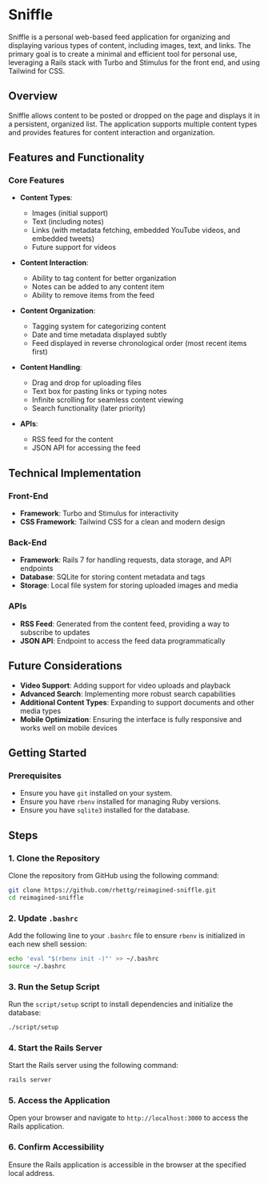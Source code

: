 # Sniffle

Sniffle is a personal web-based feed application for organizing and displaying various types of content, including images, text, and links. The primary goal is to create a minimal and efficient tool for personal use, leveraging a Rails stack with Turbo and Stimulus for the front end, and using Tailwind for CSS.

## Overview

Sniffle allows content to be posted or dropped on the page and displays it in a persistent, organized list. The application supports multiple content types and provides features for content interaction and organization.

## Features and Functionality

### Core Features
- **Content Types**:
  - Images (initial support)
  - Text (including notes)
  - Links (with metadata fetching, embedded YouTube videos, and embedded tweets)
  - Future support for videos

- **Content Interaction**:
  - Ability to tag content for better organization
  - Notes can be added to any content item
  - Ability to remove items from the feed

- **Content Organization**:
  - Tagging system for categorizing content
  - Date and time metadata displayed subtly
  - Feed displayed in reverse chronological order (most recent items first)

- **Content Handling**:
  - Drag and drop for uploading files
  - Text box for pasting links or typing notes
  - Infinite scrolling for seamless content viewing
  - Search functionality (later priority)

- **APIs**:
  - RSS feed for the content
  - JSON API for accessing the feed

## Technical Implementation

### Front-End
- **Framework**: Turbo and Stimulus for interactivity
- **CSS Framework**: Tailwind CSS for a clean and modern design

### Back-End
- **Framework**: Rails 7 for handling requests, data storage, and API endpoints
- **Database**: SQLite for storing content metadata and tags
- **Storage**: Local file system for storing uploaded images and media

### APIs
- **RSS Feed**: Generated from the content feed, providing a way to subscribe to updates
- **JSON API**: Endpoint to access the feed data programmatically

## Future Considerations
- **Video Support**: Adding support for video uploads and playback
- **Advanced Search**: Implementing more robust search capabilities
- **Additional Content Types**: Expanding to support documents and other media types
- **Mobile Optimization**: Ensuring the interface is fully responsive and works well on mobile devices

## Getting Started

### Prerequisites

- Ensure you have `git` installed on your system.
- Ensure you have `rbenv` installed for managing Ruby versions.
- Ensure you have `sqlite3` installed for the database.

## Steps

### 1. Clone the Repository
Clone the repository from GitHub using the following command:

```bash
git clone https://github.com/rhettg/reimagined-sniffle.git
cd reimagined-sniffle
```

### 2. Update `.bashrc`
Add the following line to your `.bashrc` file to ensure `rbenv` is initialized in each new shell session:

```bash
echo 'eval "$(rbenv init -)"' >> ~/.bashrc
source ~/.bashrc
```

### 3. Run the Setup Script
Run the `script/setup` script to install dependencies and initialize the database:

```bash
./script/setup
```

### 4. Start the Rails Server
Start the Rails server using the following command:

```bash
rails server
```

### 5. Access the Application

Open your browser and navigate to `http://localhost:3000` to access the Rails application.

### 6. Confirm Accessibility

Ensure the Rails application is accessible in the browser at the specified local address.
